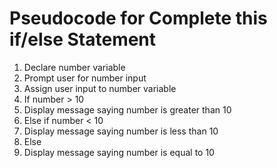 # Pseudocode for Complete this if/else Statement

1. Declare number variable
2. Prompt user for number input
3. Assign user input to number variable
4. If number > 10
  1. Display message saying number is greater than 10
5. Else if number < 10
  1. Display message saying number is less than 10
6. Else
  1. Display message saying number is equal to 10


